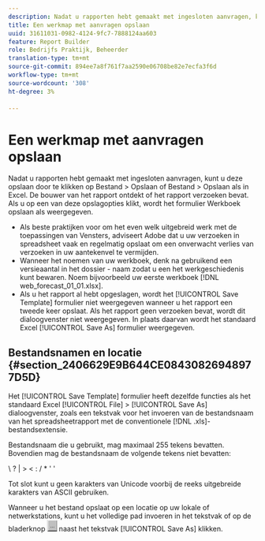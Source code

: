 ```yaml
---
description: Nadat u rapporten hebt gemaakt met ingesloten aanvragen, kunt u deze opslaan door te klikken op Bestand > Opslaan of Bestand > Opslaan als in Excel. De bouwer van het rapport ontdekt of het rapport verzoeken bevat. Als u op een van deze opslagopties klikt, wordt het formulier Werkboek opslaan als weergegeven.
title: Een werkmap met aanvragen opslaan
uuid: 31611031-0982-4124-9fc7-7888124aa603
feature: Report Builder
role: Bedrijfs Praktijk, Beheerder
translation-type: tm+mt
source-git-commit: 894ee7a8f761f7aa2590e06708be82e7ecfa3f6d
workflow-type: tm+mt
source-wordcount: '308'
ht-degree: 3%

---
```



# Een werkmap met aanvragen opslaan

Nadat u rapporten hebt gemaakt met ingesloten aanvragen, kunt u deze opslaan door te klikken op Bestand > Opslaan of Bestand > Opslaan als in Excel. De bouwer van het rapport ontdekt of het rapport verzoeken bevat. Als u op een van deze opslagopties klikt, wordt het formulier Werkboek opslaan als weergegeven.

* Als beste praktijken voor om het even welk uitgebreid werk met de toepassingen van Vensters, adviseert Adobe dat u uw verzoeken in spreadsheet vaak en regelmatig opslaat om een onverwacht verlies van verzoeken in uw aantekenvel te vermijden.
* Wanneer het noemen van uw werkboek, denk na gebruikend een versieaantal in het dossier - naam zodat u een het werkgeschiedenis kunt bewaren. Noem bijvoorbeeld uw eerste werkboek [!DNL web_forecast_01_01.xlsx].
* Als u het rapport al hebt opgeslagen, wordt het [!UICONTROL Save Template] formulier niet weergegeven wanneer u het rapport een tweede keer opslaat. Als het rapport geen verzoeken bevat, wordt dit dialoogvenster niet weergegeven. In plaats daarvan wordt het standaard Excel [!UICONTROL Save As] formulier weergegeven.

## Bestandsnamen en locatie {#section_2406629E9B644CE08430826948977D5D}

Het [!UICONTROL Save Template] formulier heeft dezelfde functies als het standaard Excel [!UICONTROL File] > [!UICONTROL Save As] dialoogvenster, zoals een tekstvak voor het invoeren van de bestandsnaam van het spreadsheetrapport met de conventionele [!DNL .xls]-bestandsextensie.

Bestandsnaam die u gebruikt, mag maximaal 255 tekens bevatten. Bovendien mag de bestandsnaam de volgende tekens niet bevatten:

\ ? | > &lt; : / * &#39; &#39;

Tot slot kunt u geen karakters van Unicode voorbij de reeks uitgebreide karakters van ASCII gebruiken.

Wanneer u het bestand opslaat op een locatie op uw lokale of netwerkstations, kunt u het volledige pad invoeren in het tekstvak of op de bladerknop ![browse_button.gif](assets/browse_button.gif) naast het tekstvak [!UICONTROL Save As] klikken.
